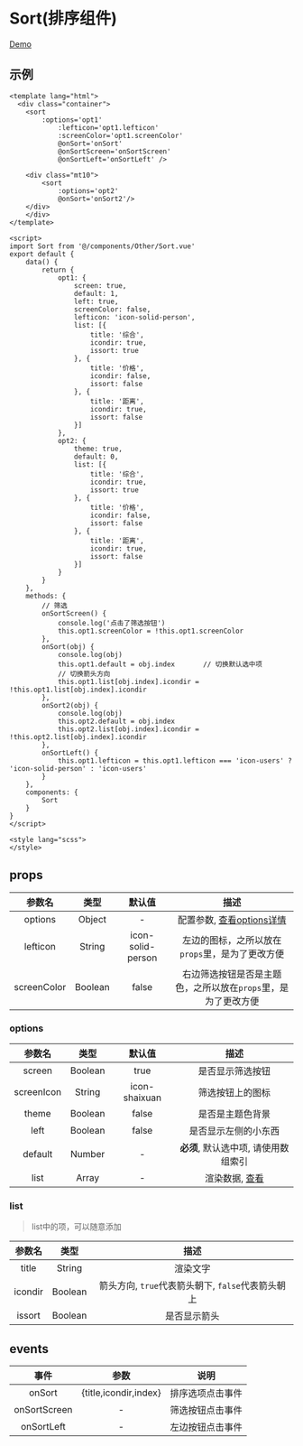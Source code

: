 # Sort(排序组件)
[Demo](https://watasi.cn/infozx_api/dist/#/sort)

## 示例
```vue{20}
<template lang="html">
  <div class="container">
  	<sort
  		:options='opt1'
			:lefticon='opt1.lefticon'
			:screenColor='opt1.screenColor'
			@onSort='onSort'
			@onSortScreen='onSortScreen'
			@onSortLeft='onSortLeft' />

  	<div class="mt10">
  		<sort
	  		:options='opt2'
	  		@onSort='onSort2'/>
  	</div>
	</div>
</template>

<script>
import Sort from '@/components/Other/Sort.vue'
export default {
	data() {
		return {
			opt1: {
				screen: true,
				default: 1,
				left: true,
				screenColor: false,
				lefticon: 'icon-solid-person',
				list: [{
					title: '综合',
					icondir: true,
					issort: true
				}, {
					title: '价格',
					icondir: false,
					issort: false
				}, {
					title: '距离',
					icondir: true,
					issort: false
				}]
			},
			opt2: {
				theme: true,
				default: 0,
				list: [{
					title: '综合',
					icondir: true,
					issort: true
				}, {
					title: '价格',
					icondir: false,
					issort: false
				}, {
					title: '距离',
					icondir: true,
					issort: false
				}]
			}
		}
	},
	methods: {
		// 筛选
		onSortScreen() {
			console.log('点击了筛选按钮')
			this.opt1.screenColor = !this.opt1.screenColor
		},
		onSort(obj) {
			console.log(obj)
			this.opt1.default = obj.index 		// 切换默认选中项
			// 切换箭头方向
			this.opt1.list[obj.index].icondir = !this.opt1.list[obj.index].icondir
		},
		onSort2(obj) {
			console.log(obj)
			this.opt2.default = obj.index
			this.opt2.list[obj.index].icondir = !this.opt2.list[obj.index].icondir
		},
		onSortLeft() {
			this.opt1.lefticon = this.opt1.lefticon === 'icon-users' ? 'icon-solid-person' : 'icon-users'
		}
	},
	components: {
		Sort
	}
}
</script>

<style lang="scss">
</style>
```

## props
|参数名|类型|默认值|描述|
|:---:|:---:|:---:|:---:|
|options|Object|-|配置参数, [查看options详情](#options)|
|lefticon|String|icon-solid-person|左边的图标，之所以放在`props`里，是为了更改方便|
|screenColor|Boolean|false|右边筛选按钮是否是主题色，之所以放在`props`里，是为了更改方便|

### options
|参数名|类型|默认值|描述|
|:---:|:---:|:---:|:---:|
|screen|Boolean|true|是否显示筛选按钮|
|screenIcon|String|icon-shaixuan|筛选按钮上的图标|
|theme|Boolean|false|是否是主题色背景|
|left|Boolean|false|是否显示左侧的小东西|
|default|Number|-|**必须**, 默认选中项, 请使用数组索引|
|list|Array|-|渲染数据, [查看](#list)|

### list
> list中的项，可以随意添加

|参数名|类型|描述|
|:---:|:---:|:---:|
|title|String|渲染文字|
|icondir|Boolean|箭头方向, `true`代表箭头朝下, `false`代表箭头朝上|
|issort|Boolean|是否显示箭头|

## events
|事件|参数|说明|
|:---:|:---:|:---:|
|onSort|{title,icondir,index}|排序选项点击事件|
|onSortScreen|-|筛选按钮点击事件|
|onSortLeft|-|左边按钮点击事件|
